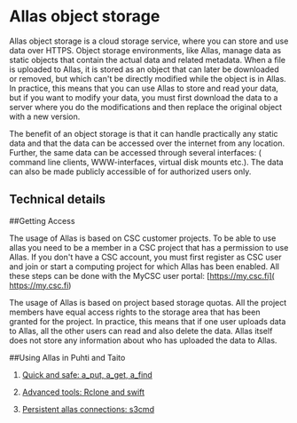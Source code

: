 # Allas object storage

Allas object storage is a cloud storage service, where you can store and use data over HTTPS.
Object storage environments, like Allas, manage data as static objects that contain the actual data and
related metadata. When a file is uploaded to Allas, it is stored as an object that can later be downloaded 
or removed, but which can't be directly modified while the object is in Allas. In practice, this means that you
can use Allas to store and read your data, but if you want to modify your data, you must first download the data 
to a server where you do the modifications and then replace the original object with a new version. 

The benefit of an object storage is that it can handle practically any static data and that the data
can be accessed over the internet from any location. Further, the same data can be accessed through several
interfaces: ( command line clients, WWW-interfaces, virtual disk mounts etc.). The data can also be made 
publicly accessible of for authorized users only.



## Technical details
  

##Getting Access

The usage of Allas is based on CSC customer projects. To be able to use allas you need to be a member in 
a CSC project that has a permission to use Allas. If you don't have a CSC account, you must first register as CSC user
and join or start a computing project for which Allas has been enabled. All these steps can be done with the
MyCSC user portal: [https://my.csc.fi]( https://my.csc.fi)


The usage of Allas is based on project based storage quotas. All the project members have equal access rights to the storage 
area that has been granted for the project. In practice, this means that if one user uploads data to Allas, all the other users can read and also delete the data. Allas itself does not store any information about who has uploaded the data to Allas.


##Using Allas in Puhti and Taito



 1.  [Quick and safe: a_put, a_get, a_find](./a_commands.md)

 2.  [Advanced tools: Rclone and swift](./rclone.md)

 3.  [Persistent allas connections: s3cmd](./s3cmd.md)
